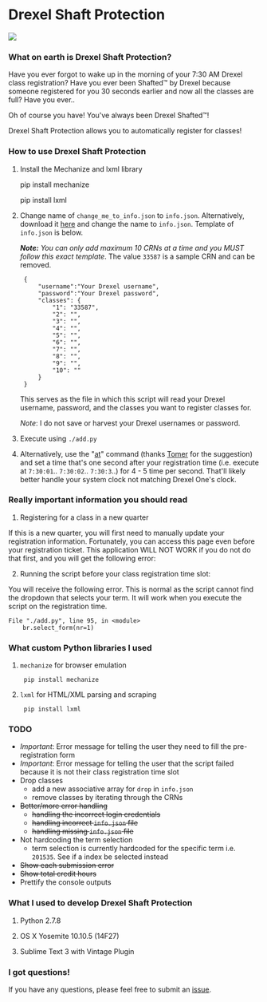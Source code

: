 # Drexel Shaft Protection

<img src="http://i.imgur.com/60DCbzR.gif">

### What on earth is Drexel Shaft Protection?

Have you ever forgot to wake up in the morning of your 7:30 AM Drexel class registration? Have you ever been Shafted™ by Drexel because someone registered for you 30 seconds earlier and
now all the classes are full? Have you ever..

Oh of course you have! You've always been Drexel Shafted™!

Drexel Shaft Protection allows you to automatically register for classes!

### How to use Drexel Shaft Protection

1. Install the Mechanize and lxml library

	pip install mechanize

	pip install lxml

2. Change name of `change_me_to_info.json` to `info.json`. Alternatively, download it [here](https://github.com/jackyliang/Drexel-Shaft-Protection/blob/master/change_me_to_info.json) and change the name to `info.json`. Template of `info.json` is below. 

	***Note:*** *You can only add maximum 10 CRNs at a time and you MUST follow this exact template*. The value `33587` is a sample CRN and can be removed.

		{   
		    "username":"Your Drexel username",
		    "password":"Your Drexel password",
		    "classes": {
		    	"1": "33587",
		    	"2": "",
		    	"3": "",
		    	"4": "",
		    	"5": "",
		    	"6": "",
		    	"7": "",
		    	"8": "",
		    	"9": "",
		    	"10": ""
		    }
		}  
	    
	This serves as the file in which this script will read your Drexel username, password, and the classes you want to register classes for.
	
	*Note*: I do not save or harvest your Drexel usernames or password. 

2. Execute using `./add.py`

3. Alternatively, use the "[at](http://www.computerhope.com/unix/uat.htm)" command (thanks [Tomer](https://github.com/eclair4151) for the suggestion) and set a time that's one second after your registration time (i.e. execute at `7:30:01`.. `7:30:02`.. `7:30:3`..) for 4 - 5 time per second. That'll likely better handle your system clock not matching Drexel One's clock. 

### Really important information you should read

1. Registering for a class in a new quarter

If this is a new quarter, you will first need to manually update your registration information. Fortunately, you can access this page even before your registration ticket. This application WILL NOT WORK if you do not do that first, and you will get the following error: 

2. Running the script before your class registration time slot:

You will receive the following error. This is normal as the script cannot find the dropdown that selects your term. It will work when you execute the script on the registration time. 

	File "./add.py", line 95, in <module>
    	br.select_form(nr=1)

### What custom Python libraries I used

1. `mechanize` for browser emulation
	
		pip install mechanize

2. `lxml` for HTML/XML parsing and scraping

    	pip install lxml

### TODO

- *Important*: Error message for telling the user they need to fill the pre-registration form
- *Important*: Error message for telling the user that the script failed because it is not their class registration time slot
- Drop classes
	- add a new associative array for `drop` in `info.json`
	- remove classes by iterating through the CRNs
- ~~Better/more error handling~~
	- ~~handling the incorrect login credentials~~
	- ~~handling incorrect `info.json` file~~
	- ~~handling missing `info.json` file~~
- Not hardcoding the term selection
	- term selection is currently hardcoded for the specific term i.e. `201535`. See if a index be selected instead
- ~~Show each submission error~~
- ~~Show total credit hours~~
- Prettify the console outputs

### What I used to develop Drexel Shaft Protection

1. Python 2.7.8

2. OS X Yosemite 10.10.5 (14F27)

3. Sublime Text 3 with Vintage Plugin

### I got questions!

If you have any questions, please feel free to submit an [issue](https://github.com/jackyliang/Drexel-Shaft-Protection/issues).
